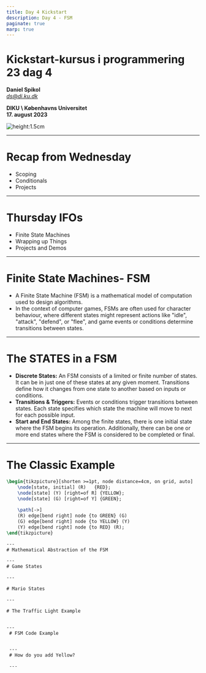 ```yaml
---
title: Day 4 Kickstart
description: Day 4 - FSM
paginate: true
marp: true
---
```


# Kickstart-kursus i programmering 23 dag 4
**Daniel Spikol**  
*ds@di.ku.dk*

**DIKU \\ Københavns Universitet**  
**17. august 2023**

![height:1.5cm](ku_logo_dk)

---

# Recap from Wednesday
- Scoping
- Conditionals
- Projects

---

# Thursday IFOs
- Finite State Machines
- Wrapping up Things
- Projects and Demos

---

# Finite State Machines- FSM

- A Finite State Machine (FSM) is a mathematical model of computation used to design algorithms.
- In the context of computer games, FSMs are often used for character behaviour, where different states might represent actions like "idle", "attack", "defend", or "flee", and game events or conditions determine transitions between states.

---

# The STATES in a FSM
- **Discrete States:** An FSM consists of a limited or finite number of states. It can be in just one of these states at any given moment. Transitions define how it changes from one state to another based on inputs or conditions.
- **Transitions & Triggers:** Events or conditions trigger transitions between states. Each state specifies which state the machine will move to next for each possible input.
- **Start and End States:** Among the finite states, there is one initial state where the FSM begins its operation. Additionally, there can be one or more end states where the FSM is considered to be completed or final.

---

# The Classic Example

```tikz
\begin{tikzpicture}[shorten >=1pt, node distance=4cm, on grid, auto]
    \node[state, initial] (R)   {RED};
    \node[state] (Y) [right=of R] {YELLOW};
    \node[state] (G) [right=of Y] {GREEN};
    
    \path[->]
    (R) edge[bend right] node {to GREEN} (G)
    (G) edge[bend right] node {to YELLOW} (Y)
    (Y) edge[bend right] node {to RED} (R);
\end{tikzpicture}

---
# Mathematical Abstraction of the FSM

---
# Game States

---

# Mario States

---

# The Traffic Light Example


---
 # FSM Code Example


 ---
 # How do you add Yellow?

 ---
